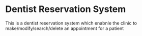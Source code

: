 # Dentist Reservation System
 
This is a dentist reservation system which enabnle the clinic to make/modify/search/delete an appointment for a patient
